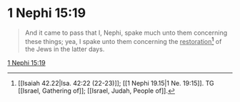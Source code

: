 # 1 Nephi 15:19

> And it came to pass that I, Nephi, spake much unto them concerning these things; yea, I spake unto them concerning the <u>restoration</u>[^a] of the Jews in the latter days.

[1 Nephi 15:19](https://www.churchofjesuschrist.org/study/scriptures/bofm/1-ne/15?lang=eng&id=p19#p19)


[^a]: [[Isaiah 42.22|Isa. 42:22 (22-23)]]; [[1 Nephi 19.15|1 Ne. 19:15]]. TG [[Israel, Gathering of]]; [[Israel, Judah, People of]].

